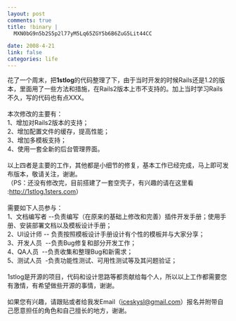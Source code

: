 ```yaml
--- 
layout: post
comments: true
title: !binary |
  MXN0bG9n5b2S5p2l77yM5Lq65ZGY5b6B6ZuG5Lit44CC

date: 2008-4-21
link: false
categories: life
---
```

<p>花了一个周末，把<strong>1stlog</strong>的代码整理了下，由于当时开发的时候Rails还是1.2的版本，里面用了一些方法和措施，在Rails2版本上市不支持的。加上当时学习Rails不久，写的代码也有点XXX。<br />
<br />
本次修改的主要有：<br />
1、增加对Rails2版本的支持；<br />
2、增加配置文件的缓存，提高性能；<br />
3、增加多模板支持；<br />
4、使用一套全新的后台管理界面。<br />
<br />
以上四者是主要的工作，其他都是小细节的修复，基本工作已经完成，马上即可发布版本，敬请关注，谢谢。<br />
（PS：还没有修改完，目前搭建了一套空壳子，有兴趣的请在这里看 :<a target="_blank" href="http://1stlog.1sters.com/">http://1stlog.1sters.com</a>）<br />
<br />
需要如下人员参与：<br />
1、文档编写者 --负责编写（在原来的基础上修改和完善）插件开发手册；使用手册、安装部署文档以及模板设计手册；<br />
2、UI设计师&nbsp;-- 负责按照模板设计手册设计有个性的模板并与大家分享；<br />
3、开发人员&nbsp; --负责Bug修复和部分开发工作；<br />
4、QA人员&nbsp;&nbsp;--负责收集和整理Bug和新需求；<br />
5、测试人员&nbsp; -负责功能性测试、可用性测试等及其问题验证；<br />
<br />
1stlog是开源的项目，代码和设计思路等都贡献给每个人，所以以上工作都需要您有激情，有希望做些开源的事情，谢谢。<br />
<br />
如果您有兴趣，请跟贴或者给我发Email（<a href="mailto:iceskysl@gmail.com">iceskysl@gmail.com</a>）报名并附带自己愿意担任的角色和自己擅长的地方，谢谢。</p>
